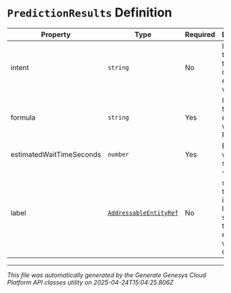 # `PredictionResults` Definition

| Property | Type | Required | Description |
|----------|------|----------|-------------|
| intent | `string` | No | Indicates the media type scope of this estimated wait time |
| formula | `string` | Yes | Indicates the estimated wait time Formula |
| estimatedWaitTimeSeconds | `number` | Yes | Estimated wait time in seconds |
| label | [`AddressableEntityRef`](addressableentityref-definition.md) | No | This specifies the interaction label scoped to this estimated wait time calculation |

---

*This file was automatically generated by the Generate Genesys Cloud Platform API classes utility on 2025-04-24T15:04:25.806Z*
